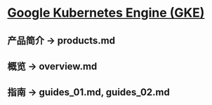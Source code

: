 # [Google Kubernetes Engine (GKE)](https://cloud.google.com/kubernetes-engine)
## 产品简介 -> products.md
## 概览 -> overview.md
## 指南 -> guides_01.md, guides_02.md